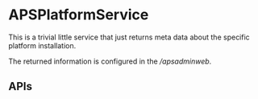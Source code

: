 # APSPlatformService

This is a trivial little service that just returns meta data about the specific platform installation.

The returned information is configured in the _/apsadminweb_.

## APIs
